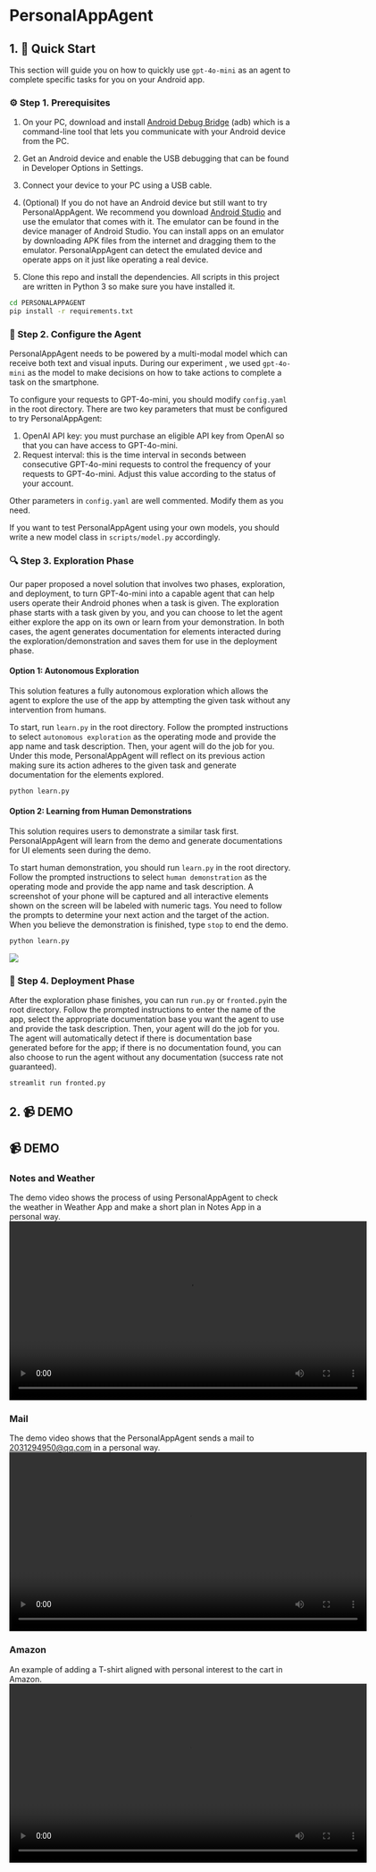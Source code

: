 # PersonalAppAgent


## 1. 🚀 Quick Start

This section will guide you on how to quickly use `gpt-4o-mini` as an agent to complete specific tasks for you on
your Android app.

### ⚙️ Step 1. Prerequisites

1. On your PC, download and install [Android Debug Bridge](https://developer.android.com/tools/adb) (adb) which is a
   command-line tool that lets you communicate with your Android device from the PC.

2. Get an Android device and enable the USB debugging that can be found in Developer Options in Settings.

3. Connect your device to your PC using a USB cable.

4. (Optional) If you do not have an Android device but still want to try PersonalAppAgent. We recommend you download
   [Android Studio](https://developer.android.com/studio/run/emulator) and use the emulator that comes with it.
   The emulator can be found in the device manager of Android Studio. You can install apps on an emulator by
   downloading APK files from the internet and dragging them to the emulator.
   PersonalAppAgent can detect the emulated device and operate apps on it just like operating a real device.

5. Clone this repo and install the dependencies. All scripts in this project are written in Python 3 so make sure you
   have installed it.

```bash
cd PERSONALAPPAGENT
pip install -r requirements.txt
```

### 🤖 Step 2. Configure the Agent

PersonalAppAgent needs to be powered by a multi-modal model which can receive both text and visual inputs. During our experiment
, we used `gpt-4o-mini` as the model to make decisions on how to take actions to complete a task on the smartphone.

To configure your requests to GPT-4o-mini, you should modify `config.yaml` in the root directory.
There are two key parameters that must be configured to try PersonalAppAgent:

1. OpenAI API key: you must purchase an eligible API key from OpenAI so that you can have access to GPT-4o-mini.
2. Request interval: this is the time interval in seconds between consecutive GPT-4o-mini requests to control the frequency 
   of your requests to GPT-4o-mini. Adjust this value according to the status of your account.

Other parameters in `config.yaml` are well commented. Modify them as you need.

If you want to test PersonalAppAgent using your own models, you should write a new model class in `scripts/model.py` accordingly.

### 🔍 Step 3. Exploration Phase

Our paper proposed a novel solution that involves two phases, exploration, and deployment, to turn GPT-4o-mini into a capable 
agent that can help users operate their Android phones when a task is given. The exploration phase starts with a task 
given by you, and you can choose to let the agent either explore the app on its own or learn from your demonstration. 
In both cases, the agent generates documentation for elements interacted during the exploration/demonstration and 
saves them for use in the deployment phase.

#### Option 1: Autonomous Exploration

This solution features a fully autonomous exploration which allows the agent to explore the use of the app by attempting
the given task without any intervention from humans.

To start, run `learn.py` in the root directory. Follow the prompted instructions to select `autonomous exploration` 
as the operating mode and provide the app name and task description. Then, your agent will do the job for you. Under 
this mode, PersonalAppAgent will reflect on its previous action making sure its action adheres to the given task and generate 
documentation for the elements explored.

```bash
python learn.py
```

#### Option 2: Learning from Human Demonstrations

This solution requires users to demonstrate a similar task first. PersonalAppAgent will learn from the demo and generate 
documentations for UI elements seen during the demo.

To start human demonstration, you should run `learn.py` in the root directory. Follow the prompted instructions to select 
`human demonstration` as the operating mode and provide the app name and task description. A screenshot of your phone 
will be captured and all interactive elements shown on the screen will be labeled with numeric tags. You need to follow 
the prompts to determine your next action and the target of the action. When you believe the demonstration is finished, 
type `stop` to end the demo.

```bash
python learn.py
```

![](./assets/demo.png)

### 📱 Step 4. Deployment Phase

After the exploration phase finishes, you can run `run.py` or `fronted.py`in the root directory. Follow the prompted instructions to enter 
the name of the app, select the appropriate documentation base you want the agent to use and provide the task 
description. Then, your agent will do the job for you. The agent will automatically detect if there is documentation 
base generated before for the app; if there is no documentation found, you can also choose to run the agent without any 
documentation (success rate not guaranteed).

```bash
streamlit run fronted.py
```

## 2. 📹 DEMO 

## 📹 DEMO 

### Notes and Weather
The demo video shows the process of using PersonalAppAgent to check the weather in Weather App and make a short plan in Notes App in a personal way.
<video src="./src/Notesweather.mp4" controls width="640"></video>

### Mail
The demo video shows that the PersonalAppAgent sends a mail to 2031294950@qq.com in a personal way.
<video src="./src/mail.mp4" controls width="640"></video>

### Amazon
An example of adding a T-shirt aligned with personal interest to the cart in Amazon.
<video src="./src/Amazon.mp4" controls width="640"></video>





